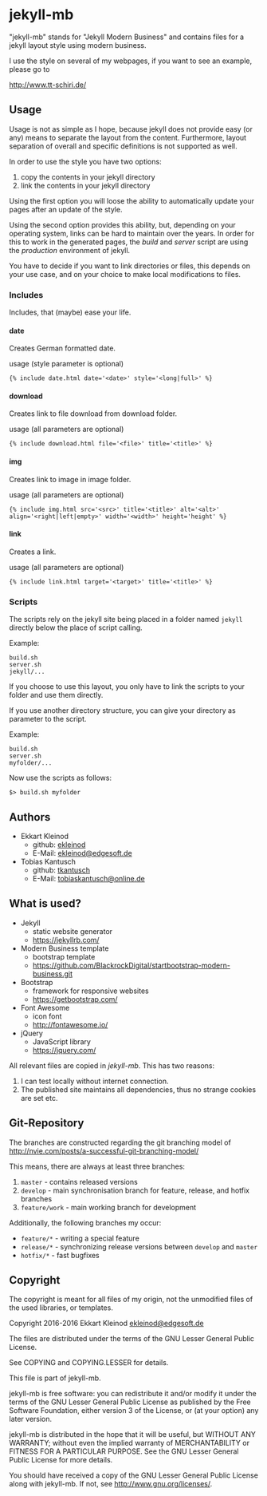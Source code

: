 # jekyll-mb

"jekyll-mb" stands for "Jekyll Modern Business" and contains files for a jekyll layout style using modern business.

I use the style on several of my webpages, if you want to see an example, please go to

http://www.tt-schiri.de/

## Usage

Usage is not as simple as I hope, because jekyll does not provide easy (or any) means to separate the layout from the content.
Furthermore, layout separation of overall and specific definitions is not supported as well.

In order to use the style you have two options:

1. copy the contents in your jekyll directory
2. link the contents in your jekyll directory

Using the first option you will loose the ability to automatically update your pages after an update of the style.

Using the second option provides this ability, but, depending on your operating system, links can be hard to maintain over the years.
In order for this to work in the generated pages, the *build* and *server* script are using the *production* environment of jekyll.

You have to decide if you want to link directories or files, this depends on your use case, and on your choice to make local modifications to files.

### Includes

Includes, that (maybe) ease your life.

#### date

Creates German formatted date.

usage (style parameter is optional)

	{% include date.html date='<date>' style='<long|full>' %}

#### download

Creates link to file download from download folder.

usage (all parameters are optional)

	{% include download.html file='<file>' title='<title>' %}

#### img

Creates link to image in image folder.

usage (all parameters are optional)

	{% include img.html src='<src>' title='<title>' alt='<alt>' align='<right|left|empty>' width='<width>' height='height' %}

#### link

Creates a link.

usage (all parameters are optional)

	{% include link.html target='<target>' title='<title>' %}



### Scripts

The scripts rely on the jekyll site being placed in a folder named `jekyll` directly below the place of script calling.

Example:

	build.sh
	server.sh
	jekyll/...

If you choose to use this layout, you only have to link the scripts to your folder and use them directly.

If you use another directory structure, you can give your directory as parameter to the script.

Example:

	build.sh
	server.sh
	myfolder/...

Now use the scripts as follows:

	$> build.sh myfolder

## Authors

- Ekkart Kleinod
	- github: [ekleinod](https://github.com/ekleinod)
	- E-Mail: <ekleinod@edgesoft.de>
- Tobias Kantusch
	- github: [tkantusch](https://github.com/tkantusch)
	- E-Mail: <tobiaskantusch@online.de>

## What is used?

- Jekyll
	- static website generator
	- <https://jekyllrb.com/>
- Modern Business template
	- bootstrap template
	- <https://github.com/BlackrockDigital/startbootstrap-modern-business.git>
- Bootstrap
	- framework for responsive websites
	- <https://getbootstrap.com/>
- Font Awesome
	- icon font
	- <http://fontawesome.io/>
- jQuery
	- JavaScript library
	- <https://jquery.com/>

All relevant files are copied in *jekyll-mb*.
This has two reasons:

1. I can test locally without internet connection.
2. The published site maintains all dependencies, thus no strange cookies are set etc.

## Git-Repository

The branches are constructed regarding the git branching model of http://nvie.com/posts/a-successful-git-branching-model/

This means, there are always at least three branches:

1. `master` - contains released versions
2. `develop` - main synchronisation branch for feature, release, and hotfix branches
3. `feature/work` - main working branch for development

Additionally, the following branches my occur:

- `feature/*` - writing a special feature
- `release/*` - synchronizing release versions between `develop` and `master`
- `hotfix/*` - fast bugfixes

## Copyright

The copyright is meant for all files of my origin, not the unmodified files of the used libraries, or templates.

Copyright 2016-2016 Ekkart Kleinod <ekleinod@edgesoft.de>

The files are distributed under the terms of the GNU Lesser General Public License.

See COPYING and COPYING.LESSER for details.

This file is part of jekyll-mb.

jekyll-mb is free software: you can redistribute it and/or modify
it under the terms of the GNU Lesser General Public License as published by
the Free Software Foundation, either version 3 of the License, or
(at your option) any later version.

jekyll-mb is distributed in the hope that it will be useful,
but WITHOUT ANY WARRANTY; without even the implied warranty of
MERCHANTABILITY or FITNESS FOR A PARTICULAR PURPOSE.  See the
GNU Lesser General Public License for more details.

You should have received a copy of the GNU Lesser General Public License
along with jekyll-mb.  If not, see <http://www.gnu.org/licenses/>.
